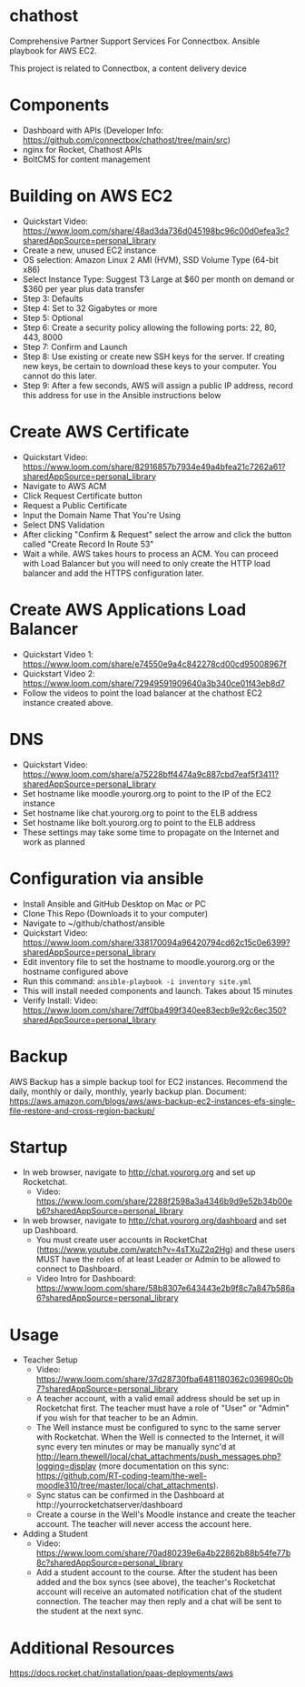 # chathost
Comprehensive Partner Support Services For Connectbox.  Ansible playbook for AWS EC2.

This project is related to Connectbox, a content delivery device

# Components
* Dashboard with APIs (Developer Info: https://github.com/connectbox/chathost/tree/main/src)
* nginx for Rocket, Chathost APIs
* BoltCMS for content management

# Building on AWS EC2
* Quickstart Video: https://www.loom.com/share/48ad3da736d045198bc96c00d0efea3c?sharedAppSource=personal_library
* Create a new, unused EC2 instance 
* OS selection: Amazon Linux 2 AMI (HVM), SSD Volume Type (64-bit x86) 
* Select Instance Type: Suggest T3 Large at $60 per month on demand or $360 per year plus data transfer
* Step 3: Defaults
* Step 4: Set to 32 Gigabytes or more
* Step 5: Optional
* Step 6: Create a security policy allowing the following ports: 22, 80, 443, 8000
* Step 7: Confirm and Launch
* Step 8: Use existing or create new SSH keys for the server. If creating new keys, be certain to download these keys to your computer.  You cannot do this later.
* Step 9: After a few seconds, AWS will assign a public IP address, record this address for use in the Ansible instructions below

# Create AWS Certificate
* Quickstart Video: https://www.loom.com/share/82916857b7934e49a4bfea21c7262a61?sharedAppSource=personal_library
* Navigate to AWS ACM
* Click Request Certificate button
* Request a Public Certificate
* Input the Domain Name That You're Using 
* Select DNS Validation
* After clicking "Confirm & Request" select the arrow and click the button called "Create Record In Route 53"
* Wait a while.  AWS takes hours to process an ACM.  You can proceed with Load Balancer but you will need to only create the HTTP load balancer and add the HTTPS configuration later.

# Create AWS Applications Load Balancer
* Quickstart Video 1: https://www.loom.com/share/e74550e9a4c842278cd00cd95008967f
* Quickstart Video 2: https://www.loom.com/share/72949591909640a3b340ce01f43eb8d7
* Follow the videos to point the load balancer at the chathost EC2 instance created above.

# DNS
* Quickstart Video: https://www.loom.com/share/a75228bff4474a9c887cbd7eaf5f3411?sharedAppSource=personal_library
* Set hostname like moodle.yourorg.org to point to the IP of the EC2 instance
* Set hostname like chat.yourorg.org to point to the ELB address
* Set hostname like bolt.yourorg.org to point to the ELB address
* These settings may take some time to propagate on the Internet and work as planned

# Configuration via ansible
* Install Ansible and GitHub Desktop on Mac or PC
* Clone This Repo (Downloads it to your computer)
* Navigate to ~/github/chathost/ansible 
* Quickstart Video: https://www.loom.com/share/338170094a96420794cd62c15c0e6399?sharedAppSource=personal_library
* Edit inventory file to set the hostname to moodle.yourorg.org or the hostname configured above
* Run this command: `ansible-playbook -i inventory site.yml`
* This will install needed components and launch.  Takes about 15 minutes
* Verify Install: Video: https://www.loom.com/share/7dff0ba499f340ee83ecb9e92c6ec350?sharedAppSource=personal_library

# Backup
AWS Backup has a simple backup tool for EC2 instances.  Recommend the daily, monthly or daily, monthly, yearly backup plan.  Document: https://aws.amazon.com/blogs/aws/aws-backup-ec2-instances-efs-single-file-restore-and-cross-region-backup/

# Startup
* In web browser, navigate to http://chat.yourorg.org and set up Rocketchat.
  * Video: https://www.loom.com/share/2288f2598a3a4346b9d9e52b34b00eb6?sharedAppSource=personal_library
* In web browser, navigate to http://chat.yourorg.org/dashboard and set up Dashboard.
  * You must create user accounts in RocketChat (https://www.youtube.com/watch?v=4sTXuZ2q2Hg) and these users MUST have the roles of at least Leader or Admin to be allowed to connect to Dashboard.
  * Video Intro for Dashboard: https://www.loom.com/share/58b8307e643443e2b9f8c7a847b586a6?sharedAppSource=personal_library

# Usage
* Teacher Setup
  * Video: https://www.loom.com/share/37d28730fba6481180362c036980c0b7?sharedAppSource=personal_library
  * A teacher account, with a valid email address should be set up in Rocketchat first.  The teacher must have a role of "User" or "Admin" if you wish for that teacher to be an Admin.
  * The Well instance must be configured to sync to the same server with Rocketchat.  When the Well is connected to the Internet, it will sync every ten minutes or may be manually sync'd at http://learn.thewell/local/chat_attachments/push_messages.php?logging=display (more documentation on this sync: https://github.com/RT-coding-team/the-well-moodle310/tree/master/local/chat_attachments).
  * Sync status can be confirmed in the Dashboard at http://yourrocketchatserver/dashboard
  * Create a course in the Well's Moodle instance and create the teacher account.  The teacher will never access the account here.
* Adding a Student
  * Video: https://www.loom.com/share/70ad80239e6a4b22862b88b54fe77b8c?sharedAppSource=personal_library
  * Add a student account to the course.  After the student has been added and the box syncs (see above), the teacher's Rocketchat account will receive an automated notification chat of the student connection.  The teacher may then reply and a chat will be sent to the student at the next sync.

# Additional Resources
https://docs.rocket.chat/installation/paas-deployments/aws
